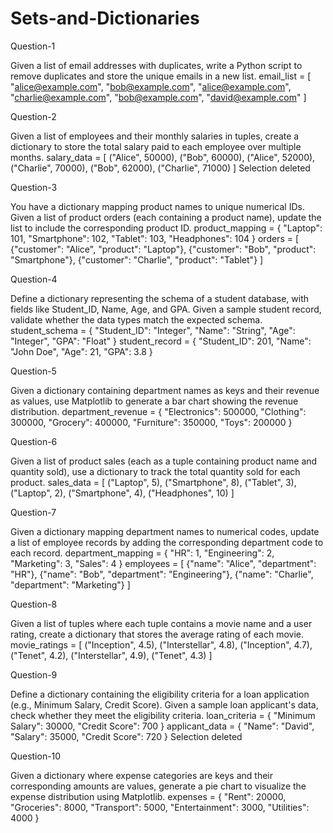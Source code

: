 # Sets-and-Dictionaries

Question-1

Given a list of email addresses with duplicates, write a Python script to remove duplicates and store the unique emails in a new list.
email_list = [ "alice@example.com", "bob@example.com", "alice@example.com", "charlie@example.com", "bob@example.com", "david@example.com" ]

Question-2

Given a list of employees and their monthly salaries in tuples, create a dictionary to store the total salary paid to each employee over multiple months.
salary_data = [ ("Alice", 50000), ("Bob", 60000), ("Alice", 52000), ("Charlie", 70000), ("Bob", 62000), ("Charlie", 71000) ]
Selection deleted

Question-3

You have a dictionary mapping product names to unique numerical IDs.
Given a list of product orders (each containing a product name), update the list to include the corresponding product ID.
product_mapping = { "Laptop": 101, "Smartphone": 102, "Tablet": 103, "Headphones": 104 }
orders = [ {"customer": "Alice", "product": "Laptop"}, {"customer": "Bob", "product": "Smartphone"}, {"customer": "Charlie", "product": "Tablet"} ]

Question-4

Define a dictionary representing the schema of a student database, with fields like Student_ID, Name, Age, and GPA.
Given a sample student record, validate whether the data types match the expected schema.
student_schema = { "Student_ID": "Integer", "Name": "String", "Age": "Integer", "GPA": "Float" }
student_record = { "Student_ID": 201, "Name": "John Doe", "Age": 21, "GPA": 3.8 }

Question-5

Given a dictionary containing department names as keys and their revenue as values, use Matplotlib to generate a bar chart showing the revenue distribution.
department_revenue = { "Electronics": 500000, "Clothing": 300000, "Grocery": 400000, "Furniture": 350000, "Toys": 200000 }

Question-6

Given a list of product sales (each as a tuple containing product name and quantity sold), use a dictionary to track the total quantity sold for each product.
sales_data = [ ("Laptop", 5), ("Smartphone", 8), ("Tablet", 3), ("Laptop", 2), ("Smartphone", 4), ("Headphones", 10) ]

Question-7

Given a dictionary mapping department names to numerical codes, update a list of employee records by adding the corresponding department code to each record.
department_mapping = { "HR": 1, "Engineering": 2, "Marketing": 3, "Sales": 4 }
employees = [ {"name": "Alice", "department": "HR"}, {"name": "Bob", "department": "Engineering"}, {"name": "Charlie", "department": "Marketing"} ]

Question-8

Given a list of tuples where each tuple contains a movie name and a user rating, create a dictionary that stores the average rating of each movie.
movie_ratings = [ ("Inception", 4.5), ("Interstellar", 4.8), ("Inception", 4.7), ("Tenet", 4.2), ("Interstellar", 4.9), ("Tenet", 4.3) ]

Question-9

Define a dictionary containing the eligibility criteria for a loan application (e.g., Minimum Salary, Credit Score).
Given a sample loan applicant's data, check whether they meet the eligibility criteria.
loan_criteria = { "Minimum Salary": 30000, "Credit Score": 700 }
applicant_data = { "Name": "David", "Salary": 35000, "Credit Score": 720 }
Selection deleted

Question-10

Given a dictionary where expense categories are keys and their corresponding amounts are values, generate a pie chart to visualize the expense distribution using Matplotlib.
expenses = { "Rent": 20000, "Groceries": 8000, "Transport": 5000, "Entertainment": 3000, "Utilities": 4000 }
